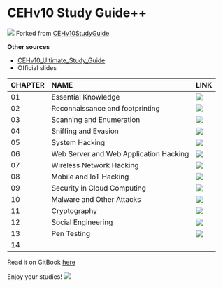 # CEHv10 Study Guide++

![](https://github.githubassets.com/images/icons/emoji/unicode/1f4d3.png) Forked from [CEHv10StudyGuide](https://github.com/karsyboy/CEHv10_Ultimate_Study_Guide) 

**Other sources** 

* [CEHv10\_Ultimate\_Study\_Guide](https://karsyboy.github.io/CEHv10_Ultimate_Study_Guide%29)
* Official slides



| CHAPTER | NAME | LINK |
| :--- | :--- | :--- |
| 01 | Essential Knowledge | [![](https://github.githubassets.com/images/icons/emoji/unicode/1f517.png)](01-essential_knowledge.md) |
| 02 | Reconnaissance and footprinting | [![](https://github.githubassets.com/images/icons/emoji/unicode/1f517.png)](02-reconnaissance_and_footprinting.md) |
| 03 | Scanning and Enumeration | [![](https://github.githubassets.com/images/icons/emoji/unicode/1f517.png)](03-scanning_and_enumeration.md) |
| 04 | Sniffing and Evasion | [![](https://github.githubassets.com/images/icons/emoji/unicode/1f517.png)](04-sniffing.md) |
| 05 | System Hacking | [![](https://github.githubassets.com/images/icons/emoji/unicode/1f517.png)](05-system_hacking.md) |
| 06 | Web Server and Web Application Hacking | [![](https://github.githubassets.com/images/icons/emoji/unicode/1f517.png)](06-web_server_and_web_application_hacking.md) |
| 07 | Wireless Network Hacking | [![](https://github.githubassets.com/images/icons/emoji/unicode/1f517.png)](07-wireless_network_hacking.md) |
| 08 | Mobile and IoT Hacking | [![](https://github.githubassets.com/images/icons/emoji/unicode/1f517.png)](08-mobile_and_iot_hacking.md) |
| 09 | Security in Cloud Computing | [![](https://github.githubassets.com/images/icons/emoji/unicode/1f517.png)](09-security_in_cloud_computing.md) |
| 10 | Malware and Other Attacks | [![](https://github.githubassets.com/images/icons/emoji/unicode/1f517.png)](10-malware_and_other_attacks.md) |
| 11 | Cryptography | [![](https://github.githubassets.com/images/icons/emoji/unicode/1f517.png)](11-cryptography.md) |
| 12 | Social Engineering | [![](https://github.githubassets.com/images/icons/emoji/unicode/1f517.png)](12-social_engineering.md) |
| 13 | Pen Testing | [![](https://github.githubassets.com/images/icons/emoji/unicode/1f517.png)](13-vulnerability-analysis.md) |
| 14 |  |  |

Read it on GitBook [here](https://yassine-ouraq.gitbook.io/ceh-notes/)

Enjoy your studies! ![](https://github.githubassets.com/images/icons/emoji/unicode/1f389.png)

